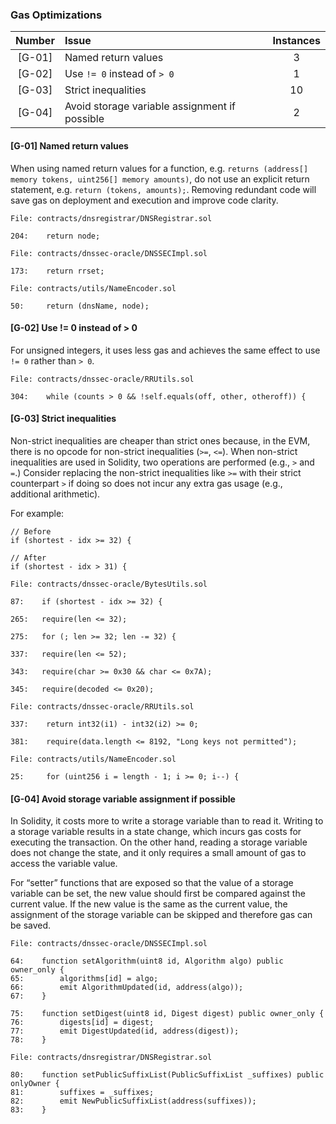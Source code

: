 ### Gas Optimizations

| Number | Issue                                         | Instances |
| :----: | :-------------------------------------------- | :-------: |
| [G-01] | Named return values                           |     3     |
| [G-02] | Use `!= 0` instead of `> 0`                   |     1     |
| [G-03] | Strict inequalities                           |    10     |
| [G-04] | Avoid storage variable assignment if possible |     2     |

#### [G-01] Named return values

When using named return values for a function, e.g. `returns (address[] memory tokens, uint256[] memory amounts)`, do not use an explicit return statement, e.g. `return (tokens, amounts);`. Removing redundant code will save gas on deployment and execution and improve code clarity.

```solidity
File: contracts/dnsregistrar/DNSRegistrar.sol

204:    return node;
```

```solidity
File: contracts/dnssec-oracle/DNSSECImpl.sol

173:    return rrset;
```

```solidity
File: contracts/utils/NameEncoder.sol

50:     return (dnsName, node);
```

#### [G-02] Use != 0 instead of > 0

For unsigned integers, it uses less gas and achieves the same effect to use `!= 0` rather than `> 0`.

```solidity
File: contracts/dnssec-oracle/RRUtils.sol

304:    while (counts > 0 && !self.equals(off, other, otheroff)) {
```

#### [G-03] Strict inequalities

Non-strict inequalities are cheaper than strict ones because, in the EVM, there is no opcode for non-strict inequalities (`>=`, `<=`). When non-strict inequalities are used in Solidity, two operations are performed (e.g., `>` and `=`.) Consider replacing the non-strict inequalities like `>=` with their strict counterpart `>` if doing so does not incur any extra gas usage (e.g., additional arithmetic).

For example:

```solidity
// Before
if (shortest - idx >= 32) {

// After
if (shortest - idx > 31) {
```

```solidity
File: contracts/dnssec-oracle/BytesUtils.sol

87:    if (shortest - idx >= 32) {

265:   require(len <= 32);

275:   for (; len >= 32; len -= 32) {

337:   require(len <= 52);

343:   require(char >= 0x30 && char <= 0x7A);

345:   require(decoded <= 0x20);
```

```solidity
File: contracts/dnssec-oracle/RRUtils.sol

337:    return int32(i1) - int32(i2) >= 0;

381:    require(data.length <= 8192, "Long keys not permitted");
```

```solidity
File: contracts/utils/NameEncoder.sol

25:     for (uint256 i = length - 1; i >= 0; i--) {
```

#### [G-04] Avoid storage variable assignment if possible

In Solidity, it costs more to write a storage variable than to read it. Writing to a storage variable results in a state change, which incurs gas costs for executing the transaction. On the other hand, reading a storage variable does not change the state, and it only requires a small amount of gas to access the variable value.

For “setter” functions that are exposed so that the value of a storage variable can be set, the new value should first be compared against the current value. If the new value is the same as the current value, the assignment of the storage variable can be skipped and therefore gas can be saved.

```solidity
File: contracts/dnssec-oracle/DNSSECImpl.sol

64:    function setAlgorithm(uint8 id, Algorithm algo) public owner_only {
65:        algorithms[id] = algo;
66:        emit AlgorithmUpdated(id, address(algo));
67:    }

75:    function setDigest(uint8 id, Digest digest) public owner_only {
76:        digests[id] = digest;
77:        emit DigestUpdated(id, address(digest));
78:    }
```

```solidity
File: contracts/dnsregistrar/DNSRegistrar.sol

80:    function setPublicSuffixList(PublicSuffixList _suffixes) public onlyOwner {
81:        suffixes = _suffixes;
82:        emit NewPublicSuffixList(address(suffixes));
83:    }
```
